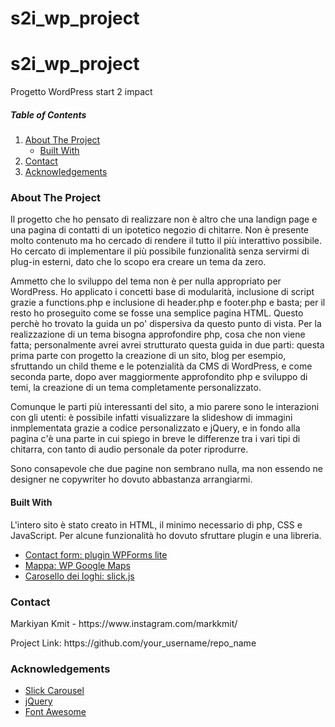 # s2i_wp_project

<h1>s2i_wp_project</h1>

<p> Progetto WordPress start 2 impact</p>

<h5>Table of Contents</h5>
<ol>
    <li><a href="#about">About The Project</a>
        <ul>
            <li><a href="#built">Built With</a></li>
        </ul>
    </li>
    <li><a href="#contact">Contact</a></li>
    <li><a href="#acknowledgements">Acknowledgements</a></li>
</ol>

<h3 id="about">About The Project</h3>
<p>Il progetto che ho pensato di realizzare non è altro che una landign page e una pagina di contatti di un ipotetico negozio di chitarre.
Non è presente molto contenuto ma ho cercado di rendere il tutto il più interattivo possibile. Ho cercato di implementare il più possibile funzionalità senza servirmi di plug-in esterni, dato che lo scopo era creare un tema da zero.</p>

<p>Ammetto che lo sviluppo del tema non è per nulla appropriato per WordPress. Ho applicato i concetti base di modularità, inclusione di script grazie a functions.php e inclusione di header.php e footer.php e basta; per il resto ho proseguito come se fosse una semplice pagina HTML. Questo perchè ho trovato la guida un po' dispersiva da questo punto di vista. Per la realizzazione di un tema bisogna approfondire php, cosa che non viene fatta; personalmente avrei avrei strutturato questa guida in due parti: questa prima parte con progetto la creazione di un sito, blog per esempio, sfruttando un child theme e le potenzialità da CMS di WordPress, e come seconda parte, dopo aver maggiormente approfondito php e sviluppo di temi, la creazione di un tema completamente personalizzato.</p>

<p>Comunque le parti più interessanti del sito, a mio parere sono le interazioni con gli utenti: è possibile infatti visualizzare la slideshow di immagini inmplementata grazie a codice personalizzato e jQuery, e in fondo alla pagina c'è una parte in cui spiego in breve le differenze tra i vari tipi di chitarra, con tanto di audio personale da poter riprodurre.</p>

<p>Sono consapevole che due pagine non sembrano nulla, ma non essendo ne designer ne copywriter ho dovuto abbastanza arrangiarmi.</p>

<h4 id="built">Built With</h4>
<p>L'intero sito è stato creato in HTML, il minimo necessario di php, CSS e JavaScript. Per alcune funzionalità ho dovuto sfruttare plugin e una libreria.</p>

<ul>
    <li><a href="#">Contact form: plugin WPForms lite</a></li>
    <li><a href="#">Mappa: WP Google Maps</a></li>
    <li><a href="#">Carosello dei loghi: slick.js</a></li>
</ul>

<h3 id="contact">Contact</h3>
<p>Markiyan Kmit - https://www.instagram.com/markkmit/</p>

<p>Project Link: https://github.com/your_username/repo_name</p>

<h3 id="acknowledgements">Acknowledgements</h3>

<ul> 
    <li><a href="#">Slick Carousel</a></li>
    <li><a href="#">jQuery</a></li>
    <li><a href="#">Font Awesome</a></li>
</ul>
